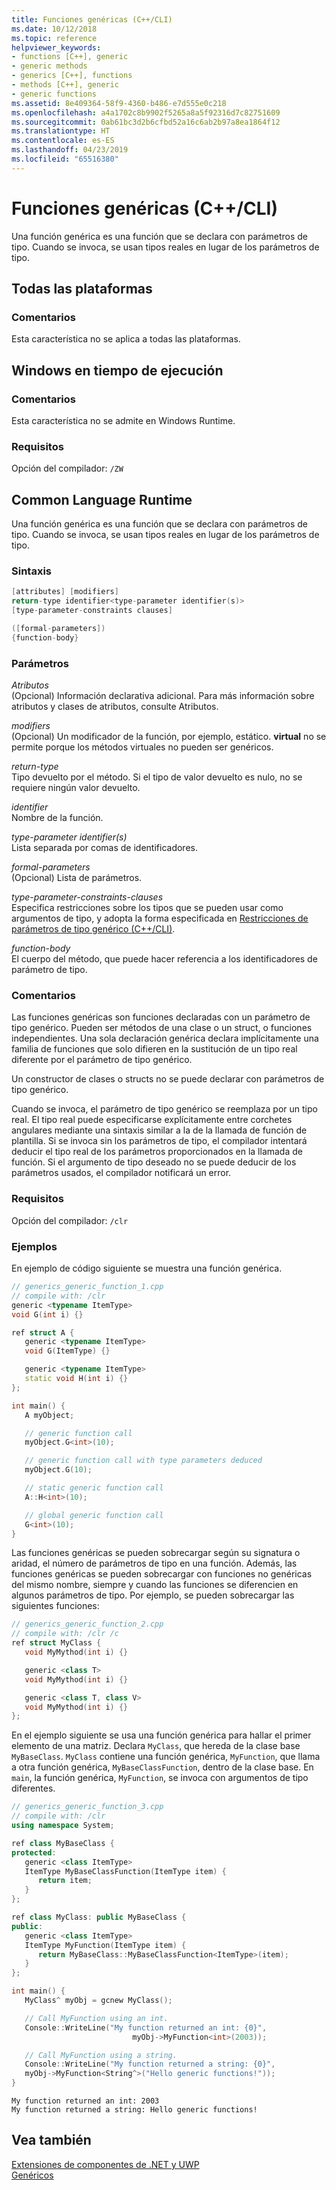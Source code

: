 ```yaml
---
title: Funciones genéricas (C++/CLI)
ms.date: 10/12/2018
ms.topic: reference
helpviewer_keywords:
- functions [C++], generic
- generic methods
- generics [C++], functions
- methods [C++], generic
- generic functions
ms.assetid: 8e409364-58f9-4360-b486-e7d555e0c218
ms.openlocfilehash: a4a1702c8b9902f5265a8a5f92316d7c82751609
ms.sourcegitcommit: 0ab61bc3d2b6cfbd52a16c6ab2b97a8ea1864f12
ms.translationtype: HT
ms.contentlocale: es-ES
ms.lasthandoff: 04/23/2019
ms.locfileid: "65516380"
---
```

# <a name="generic-functions-ccli"></a>Funciones genéricas (C++/CLI)

Una función genérica es una función que se declara con parámetros de tipo. Cuando se invoca, se usan tipos reales en lugar de los parámetros de tipo.

## <a name="all-platforms"></a>Todas las plataformas

### <a name="remarks"></a>Comentarios

Esta característica no se aplica a todas las plataformas.

## <a name="windows-runtime"></a>Windows en tiempo de ejecución

### <a name="remarks"></a>Comentarios

Esta característica no se admite en Windows Runtime.

### <a name="requirements"></a>Requisitos

Opción del compilador: `/ZW`

## <a name="common-language-runtime"></a>Common Language Runtime

Una función genérica es una función que se declara con parámetros de tipo. Cuando se invoca, se usan tipos reales en lugar de los parámetros de tipo.

### <a name="syntax"></a>Sintaxis

```cpp
[attributes] [modifiers]
return-type identifier<type-parameter identifier(s)>
[type-parameter-constraints clauses]

([formal-parameters])
{function-body}
```

### <a name="parameters"></a>Parámetros

*Atributos*<br/>
(Opcional) Información declarativa adicional. Para más información sobre atributos y clases de atributos, consulte Atributos.

*modifiers*<br/>
(Opcional) Un modificador de la función, por ejemplo, estático.  **virtual** no se permite porque los métodos virtuales no pueden ser genéricos.

*return-type*<br/>
Tipo devuelto por el método. Si el tipo de valor devuelto es nulo, no se requiere ningún valor devuelto.

*identifier*<br/>
Nombre de la función.

*type-parameter identifier(s)*<br/>
Lista separada por comas de identificadores.

*formal-parameters*<br/>
(Opcional) Lista de parámetros.

*type-parameter-constraints-clauses*<br/>
Especifica restricciones sobre los tipos que se pueden usar como argumentos de tipo, y adopta la forma especificada en [Restricciones de parámetros de tipo genérico (C++/CLI)](constraints-on-generic-type-parameters-cpp-cli.md).

*function-body*<br/>
El cuerpo del método, que puede hacer referencia a los identificadores de parámetro de tipo.

### <a name="remarks"></a>Comentarios

Las funciones genéricas son funciones declaradas con un parámetro de tipo genérico. Pueden ser métodos de una clase o un struct, o funciones independientes. Una sola declaración genérica declara implícitamente una familia de funciones que solo difieren en la sustitución de un tipo real diferente por el parámetro de tipo genérico.

Un constructor de clases o structs no se puede declarar con parámetros de tipo genérico.

Cuando se invoca, el parámetro de tipo genérico se reemplaza por un tipo real. El tipo real puede especificarse explícitamente entre corchetes angulares mediante una sintaxis similar a la de la llamada de función de plantilla. Si se invoca sin los parámetros de tipo, el compilador intentará deducir el tipo real de los parámetros proporcionados en la llamada de función. Si el argumento de tipo deseado no se puede deducir de los parámetros usados, el compilador notificará un error.

### <a name="requirements"></a>Requisitos

Opción del compilador: `/clr`

### <a name="examples"></a>Ejemplos

En ejemplo de código siguiente se muestra una función genérica.

```cpp
// generics_generic_function_1.cpp
// compile with: /clr
generic <typename ItemType>
void G(int i) {}

ref struct A {
   generic <typename ItemType>
   void G(ItemType) {}

   generic <typename ItemType>
   static void H(int i) {}
};

int main() {
   A myObject;

   // generic function call
   myObject.G<int>(10);

   // generic function call with type parameters deduced
   myObject.G(10);

   // static generic function call
   A::H<int>(10);

   // global generic function call
   G<int>(10);
}
```

Las funciones genéricas se pueden sobrecargar según su signatura o aridad, el número de parámetros de tipo en una función. Además, las funciones genéricas se pueden sobrecargar con funciones no genéricas del mismo nombre, siempre y cuando las funciones se diferencien en algunos parámetros de tipo. Por ejemplo, se pueden sobrecargar las siguientes funciones:

```cpp
// generics_generic_function_2.cpp
// compile with: /clr /c
ref struct MyClass {
   void MyMythod(int i) {}

   generic <class T>
   void MyMythod(int i) {}

   generic <class T, class V>
   void MyMythod(int i) {}
};
```

En el ejemplo siguiente se usa una función genérica para hallar el primer elemento de una matriz. Declara `MyClass`, que hereda de la clase base `MyBaseClass`. `MyClass` contiene una función genérica, `MyFunction`, que llama a otra función genérica, `MyBaseClassFunction`, dentro de la clase base. En `main`, la función genérica, `MyFunction`, se invoca con argumentos de tipo diferentes.

```cpp
// generics_generic_function_3.cpp
// compile with: /clr
using namespace System;

ref class MyBaseClass {
protected:
   generic <class ItemType>
   ItemType MyBaseClassFunction(ItemType item) {
      return item;
   }
};

ref class MyClass: public MyBaseClass {
public:
   generic <class ItemType>
   ItemType MyFunction(ItemType item) {
      return MyBaseClass::MyBaseClassFunction<ItemType>(item);
   }
};

int main() {
   MyClass^ myObj = gcnew MyClass();

   // Call MyFunction using an int.
   Console::WriteLine("My function returned an int: {0}",
                           myObj->MyFunction<int>(2003));

   // Call MyFunction using a string.
   Console::WriteLine("My function returned a string: {0}",
   myObj->MyFunction<String^>("Hello generic functions!"));
}
```

```Output
My function returned an int: 2003
My function returned a string: Hello generic functions!
```

## <a name="see-also"></a>Vea también

[Extensiones de componentes de .NET y UWP](component-extensions-for-runtime-platforms.md)<br/>
[Genéricos](generics-cpp-component-extensions.md)
